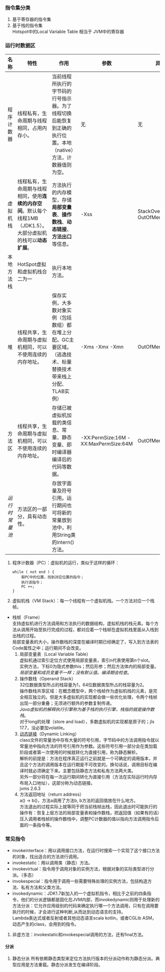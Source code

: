 ### 指令集分类
1. 基于寄存器的指令集
2. 基于栈的指令集  
   Hotspot中的Local Variable Table 相当于 JVM中的寄存器
### 运行时数据区

| 名称 | 特性 | 作用 | 参数 | 异常 |
|---|---|---|---|---|
| 程序计数器 | 线程私有，生命周期与线程相同，占用内存小。| 当前线程所执行的字节码的行号指示器。为了线程切换后能恢复到正确的执行位置。本地（native）方法，计数器值则为空。| 无 | 无 |
| 虚拟机栈 | 线程私有，生命周期与线程相同，使用**连续的内存空间**。默认每个线程1MB（JDK1.5）。大部分虚拟机的栈可以**动态扩展**。| 方法执行的内存模型，存储**局部变量表**、**操作数栈**、**动态链接**、**方法出口**等信息。| -Xss | StackOverflowError OutOfMemoryError |
| 本地方法栈 | HotSpot虚拟和虚拟机栈合二为一 | 执行本地方法。|  |  |
| 堆 | 线程共享，生命周期与虚拟机相同，可以不使用连续的内存地址。| 保存实例，大多数对象实例（包括数组）都在堆上分配。GC主要区域。（逃逸技术、标量替换技术带来栈上分配、TLAB实例）| -Xms -Xmx -Xmn | OutOfMemoryError |
| 方法区 | 线程共享，生命周期与虚拟机相同，可以不使用连续的内存地址。| 存储已被虚拟机加载的类信息、常量、静态变量、即时编译器编译后的代码等数据。| -XX:PermSize:16M -XX:MaxPermSize:64M | OutOfMemoryError |
| *运行时常量池* | 方法区的一部分，具有动态性。| 存放字面量及符号引用。运行期间也可将新的常量放到池中，利用String类的intern()方法。 |  |  |
1. 程序计数器（PC）：虚拟机的运行，类似于这样的循环：
    ```
    while ( not end ) {
        取PC中的位置，找到对应位置的指令；
        执行该指令；
        PC ++;
    }
    ```
2. 虚拟机栈（VM Stack）：每一个线程有一个虚拟机栈。一个方法对应一个栈帧。
- 栈帧（Frame）  
支持虚拟机进行方法调用和方法执行的数据结构，虚拟机栈的栈元素。每个方法从调用开始至执行完成的过程，都对应着一个栈帧在虚拟机栈里面从入栈到出栈的过程。  
局部变量表的大小，操作数栈的深度在编译时期已经确定了，写入到方法表的Code属性之中；运行期间不会改变。
  1. 局部变量表（Local Variable Table）  
    虚拟机通过索引定位方式使用局部变量表，索引n代表使用第n个slot。  
    实例方法，下标0为隐式参数this；然后形参；然后方法体内的局部变量。  
    *局部变量和成员变量不一样；没有默认值。编译期会检查*。
  2. 操作数栈（Operand Stack）  
    32位数据类型所占的栈容量为1，64位数据类型所占的栈容量为2。  
    操作数栈共享区域：在概念模型中，两个栈帧作为虚拟机栈的元素，是完全相互独立的。但是大多虚拟机的实现都会做一些优化处理，令两个栈帧出现一部分重叠；无须进行额外的参数复制传递。  
    *Java虚拟机的解释执行引擎称为基于栈的执行引擎，栈指的就是操作数栈*。  
    对于long的处理（store and load），多数虚拟机的实现都是原子的；jls 17.7，没必要加volatile。
  3. [动态链接](https://blog.csdn.net/qq_41813060/article/details/88379473)（Dynamic Linking）  
    class文件的常量池中存有大量的符号引用，字节码中的方法调用指令就以常量池中指向方法的符号引用作为参数。这些符号引用一部分会在类加载阶段或者第一次使用的时候就转化为直接引用，称为静态解析。  
 解析的前提是：方法在程序真正运行之前就是一个可确定的调用版本，并且这个方法的调用版本在运行期是不可改变的。换句话说，调用目标在编译时就必须确定下来。主要包括静态方法和私有方法两大类。  
 另外一部分将在每一次运行期间转化为直接引用（方法在实际运行时内存布局入口地址），这部分称为动态链接。  
    jvms 2.6.3
  4. 方法返回地址（return address）  
    a() -> b()，方法a调用了方法b, b方法的返回值放在什么地方。  
    方法退出的过程实际上就等同于把当前栈帧出栈，因此退出时可能执行的操作有：恢复上层方法的局部变量表和操作数栈，把返回值（如果有的话）压入调用者栈帧的操作数栈中，调整PC计数器的值以指向方法调用指令后面的一条指令等。
### 常见指令
- invokeinterface：用以调用接口方法，在运行时搜索一个实现了这个接口方法的对象，找出适合的方法进行调用。
- invokestatic：用以调用类（静态）方法。
- invokevirtual：指令用于调用对象的实例方法，根据对象的实际类型进行分派。（多态）
- invokespecial：指令用于调用一些需要特殊处理的实例方法，包括构造方法、私有方法和父类方法。
- invokedynamic：JDK1.7新加入的一个虚拟机指令，相比于之前的四条指令，他们的分派逻辑都是固化在JVM内部，而invokedynamic则用于处理新的方法分派：它允许应用级别的代码来确定执行哪一个方法调用，只有在调用要执行的时候，才会进行这种判断,从而达到动态语言的支持。  
Lambda表达式或者反射或者其他动态语言scala kotlin，或者CGLib ASM，动态产生的class，会用到的指令。
1. 非虚方法：invokestatic和invokespecial调用的方法，还有final方法。
#### 分派 
1. 静态分派
所有依赖静态类型来定位方法执行版本的分派动作称为静态分派。典型应用是方法重载。静态分派发生在编译阶段。
